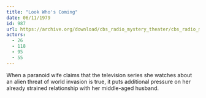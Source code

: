 ```yaml
---
title: "Look Who's Coming"
date: 06/11/1979
id: 987
url: https://archive.org/download/cbs_radio_mystery_theater/cbs_radio_mystery_theater-0951-1000.zip/cbs_radio_mystery_theater-0951-1000%2Fcbsrmt_0987_look_whos_coming.mp3
actors:
  - 26
  - 118
  - 95
  - 55
---
```

When a paranoid wife claims that the television series she watches about an alien threat of world invasion is true, it puts additional pressure on her already strained relationship with her middle-aged husband.